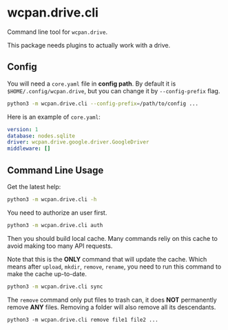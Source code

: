 # wcpan.drive.cli

Command line tool for `wcpan.drive`.

This package needs plugins to actually work with a drive.

## Config

You will need a `core.yaml` file in **config path**.
By default it is `$HOME/.config/wcpan.drive`, but you can change it by
`--config-prefix` flag.

```sh
python3 -m wcpan.drive.cli --config-prefix=/path/to/config ...
```

Here is an example of `core.yaml`:

```yaml
version: 1
database: nodes.sqlite
driver: wcpan.drive.google.driver.GoogleDriver
middleware: []
```

## Command Line Usage

Get the latest help:

```sh
python3 -m wcpan.drive.cli -h
```

You need to authorize an user first.

```sh
python3 -m wcpan.drive.cli auth
```

Then you should build local cache.
Many commands reliy on this cache to avoid making too many API requests.

Note that this is the **ONLY** command that will update the cache.
Which means after `upload`, `mkdir`, `remove`, `rename`, you need to run this
command to make the cache up-to-date.

```sh
python3 -m wcpan.drive.cli sync
```

The `remove` command only put files to trash can, it does **NOT** permanently
remove **ANY** files.
Removing a folder will also remove all its descendants.

```
python3 -m wcpan.drive.cli remove file1 file2 ...
```
